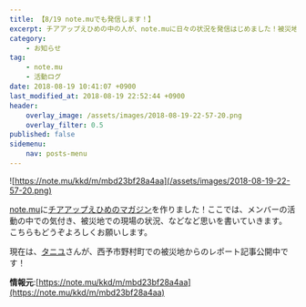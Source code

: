 ```yaml
---
title: 【8/19 note.muでも発信します！】
excerpt: チアアップえひめの中の人が、note.muに日々の状況を発信はじめました！被災地で思うこと、日々の活動の中で感じること、などなど愛媛の豪雨災害に関する徒然をしたためます
category:
    - お知らせ
tag:
    - note.mu
    - 活動ログ
date: 2018-08-19 10:41:07 +0900
last_modified_at: 2018-08-19 22:52:44 +0900 
header:
    overlay_image: /assets/images/2018-08-19-22-57-20.png
    overlay_filter: 0.5
published: false
sidemenu:
    nav: posts-menu
---
```


![https://note.mu/kkd/m/mbd23bf28a4aa](/assets/images/2018-08-19-22-57-20.png)

[note.mu](https://note.mu/)に[チアアップえひめのマガジン](https://note.mu/kkd/m/mbd23bf28a4aa)を作りました！ここでは、メンバーの活動の中での気付き、被災地での現場の状況、などなど思いを書いていきます。
こちらもどうぞよろしくお願いします。

現在は、[タニユ](https://note.mu/tani_u)さんが、西予市野村町での被災地からのレポート記事公開中です！

**情報元**:[https://note.mu/kkd/m/mbd23bf28a4aa](https://note.mu/kkd/m/mbd23bf28a4aa)
